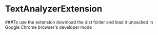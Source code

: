# TextAnalyzerExtension
###To use the extension download the dist folder and load it unpacked in Google Chrome browser's developer mode
